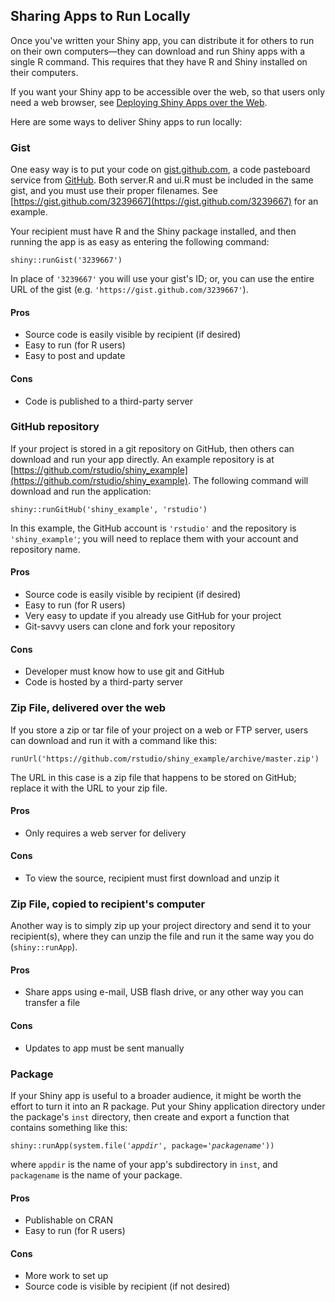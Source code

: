 ## Sharing Apps to Run Locally

Once you've written your Shiny app, you can distribute it for others to run on their own computers&mdash;they can download and run Shiny apps with a single R command. This requires that they have R and Shiny installed on their computers.

If you want your Shiny app to be accessible over the web, so that users only need a web browser, see <a href="#deployment-web">Deploying Shiny Apps over the Web</a>.

Here are some ways to deliver Shiny apps to run locally:

### Gist

One easy way is to put your code on [gist.github.com](https://gist.github.com), a code pasteboard service from [GitHub](https://github.com/). Both server.R and ui.R must be included in the same gist, and you must use their proper filenames. See [https://gist.github.com/3239667](https://gist.github.com/3239667) for an example.

Your recipient must have R and the Shiny package installed, and then running the app is as easy as entering the following command:

<pre><code class="r">shiny::runGist('3239667')</code></pre>

In place of `'3239667'` you will use your gist's ID; or, you can use the entire URL of the gist (e.g. `'https://gist.github.com/3239667'`).

#### Pros
* Source code is easily visible by recipient (if desired)
* Easy to run (for R users)
* Easy to post and update

#### Cons
* Code is published to a third-party server


### GitHub repository

If your project is stored in a git repository on GitHub, then others can download and run your app directly. An example repository is at [https://github.com/rstudio/shiny_example](https://github.com/rstudio/shiny_example). The following command will download and run the application:

<pre><code class="r">shiny::runGitHub('shiny_example', 'rstudio')</code></pre>

In this example, the GitHub account is `'rstudio'` and the repository is `'shiny_example'`; you will need to replace them with your account and repository name.

#### Pros
* Source code is easily visible by recipient (if desired)
* Easy to run (for R users)
* Very easy to update if you already use GitHub for your project
* Git-savvy users can clone and fork your repository

#### Cons
* Developer must know how to use git and GitHub
* Code is hosted by a third-party server


### Zip File, delivered over the web

If you store a zip or tar file of your project on a web or FTP server, users can download and run it with a command like this:

<pre><code class="r">runUrl('https://github.com/rstudio/shiny_example/archive/master.zip')</code></pre>

The URL in this case is a zip file that happens to be stored on GitHub; replace it with the URL to your zip file.

#### Pros
* Only requires a web server for delivery

#### Cons
* To view the source, recipient must first download and unzip it


### Zip File, copied to recipient's computer

Another way is to simply zip up your project directory and send it to your recipient(s), where they can unzip the file and run it the same way you do (`shiny::runApp`).

#### Pros
* Share apps using e-mail, USB flash drive, or any other way you can transfer a file

#### Cons
* Updates to app must be sent manually


### Package

If your Shiny app is useful to a broader audience, it might be worth the effort to turn it into an R package. Put your Shiny application directory under the package's `inst` directory, then create and export a function that contains something like this:

<pre><code class="r">shiny::runApp(system.file('<em>appdir</em>', package='<em>packagename</em>'))</code></pre>

where `appdir` is the name of your app's subdirectory in `inst`, and `packagename` is the name of your package.

#### Pros
* Publishable on CRAN
* Easy to run (for R users)

#### Cons
* More work to set up
* Source code is visible by recipient (if not desired)
